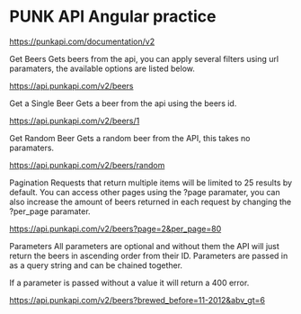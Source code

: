 # PUNK API Angular practice

https://punkapi.com/documentation/v2

Get Beers
Gets beers from the api, you can apply several filters using url paramaters, the available options are listed below.

https://api.punkapi.com/v2/beers


Get a Single Beer
Gets a beer from the api using the beers id.

https://api.punkapi.com/v2/beers/1



Get Random Beer
Gets a random beer from the API, this takes no paramaters.

https://api.punkapi.com/v2/beers/random



Pagination
Requests that return multiple items will be limited to 25 results by default. You can access other pages using the ?page paramater, you can also increase the amount of beers returned in each request by changing the ?per_page paramater.

https://api.punkapi.com/v2/beers?page=2&per_page=80



Parameters
All parameters are optional and without them the API will just return the beers in ascending order from their ID. Parameters are passed in as a query string and can be chained together.

If a parameter is passed without a value it will return a 400 error.

https://api.punkapi.com/v2/beers?brewed_before=11-2012&abv_gt=6